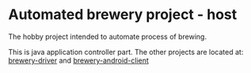 # Automated brewery project - host

The hobby project intended to automate process of brewing.

This is java application controller part. The other projects are located at: [brewery-driver](https://github.com/Michal-Wadowski/brewery-driver) and [brewery-android-client](https://github.com/Michal-Wadowski/brewery-android-client)
